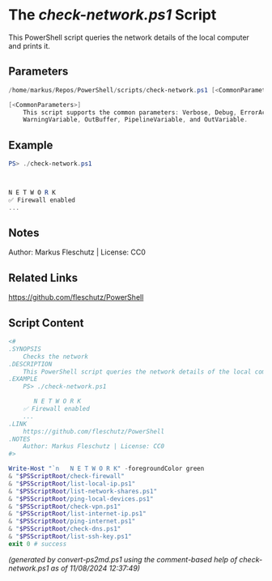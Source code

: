 The *check-network.ps1* Script
===========================

This PowerShell script queries the network details of the local computer and prints it.

Parameters
----------
```powershell
/home/markus/Repos/PowerShell/scripts/check-network.ps1 [<CommonParameters>]

[<CommonParameters>]
    This script supports the common parameters: Verbose, Debug, ErrorAction, ErrorVariable, WarningAction, 
    WarningVariable, OutBuffer, PipelineVariable, and OutVariable.
```

Example
-------
```powershell
PS> ./check-network.ps1



N E T W O R K
✅ Firewall enabled
...

```

Notes
-----
Author: Markus Fleschutz | License: CC0

Related Links
-------------
https://github.com/fleschutz/PowerShell

Script Content
--------------
```powershell
<#
.SYNOPSIS
	Checks the network
.DESCRIPTION
	This PowerShell script queries the network details of the local computer and prints it.
.EXAMPLE
	PS> ./check-network.ps1

	   N E T W O R K
	✅ Firewall enabled
	...
.LINK
	https://github.com/fleschutz/PowerShell
.NOTES
	Author: Markus Fleschutz | License: CC0
#>

Write-Host "`n   N E T W O R K" -foregroundColor green
& "$PSScriptRoot/check-firewall"
& "$PSScriptRoot/list-local-ip.ps1"
& "$PSScriptRoot/list-network-shares.ps1"
& "$PSScriptRoot/ping-local-devices.ps1"
& "$PSScriptRoot/check-vpn.ps1"
& "$PSScriptRoot/list-internet-ip.ps1"
& "$PSScriptRoot/ping-internet.ps1"
& "$PSScriptRoot/check-dns.ps1"
& "$PSScriptRoot/list-ssh-key.ps1"
exit 0 # success
```

*(generated by convert-ps2md.ps1 using the comment-based help of check-network.ps1 as of 11/08/2024 12:37:49)*
